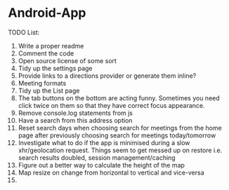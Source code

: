 Android-App
===========

TODO List:

1.  Write a proper readme
2.  Comment the code
3.  Open source license of some sort
4.  Tidy up the settings page
5.  Provide links to a directions provider or generate them inline?
6.  Meeting formats
7.  Tidy up the List page
8.  The tab buttons on the bottom are acting funny. Sometimes you need click twice on them so that they
    have correct focus appearance.
9.  Remove console.log statements from js
10.	Have a search from this address option
11. Reset search days when choosing search for meetings from the home page after previously choosing 
    search for meetings today/tomorrow
12. Investigate what to do if the app is minimised during a slow xhr/geolocation request. Things seem 
    to get messed up on restore i.e. search results doubled, session management/caching
13. Figure out a better way to calculate the height of the map
14. Map resize on change from horizontal to vertical and vice-versa
15. 

